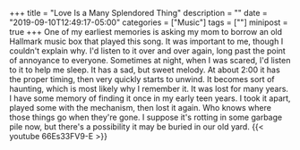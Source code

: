 +++
title = "Love Is a Many Splendored Thing"
description = ""
date = "2019-09-10T12:49:17-05:00"
categories = ["Music"]
tags = [""]
minipost = true
+++
One of my earliest memories is asking my mom to borrow an old Hallmark music box that played this song. It was important to me, though I couldn't explain why. I'd listen to it over and over again, long past the point of annoyance to everyone. Sometimes at night, when I was scared, I'd listen to it to help me sleep. It has a sad, but sweet melody. At about 2:00 it has the proper timing, then very quickly starts to unwind. It becomes sort of haunting, which is most likely why I remember it. It was lost for many years. I have some memory of finding it once in my early teen years. I took it apart, played some with the mechanism, then lost it again. Who knows where those things go when they're gone. I suppose it's rotting in some garbage pile now, but there's a possibility it may be buried in our old yard. 
{{< youtube 66Es33FV9-E >}}
